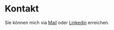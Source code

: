 # Kontakt

Sie können mich via [Mail](mailto:franzmueller2003@outlook.de) oder [Linkedin](https://linkedin.com/in/franz-müller-084738240) erreichen.
